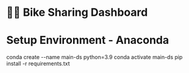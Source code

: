 # 🚴‍♂️ Bike Sharing Dashboard

# Setup Environment - Anaconda
  conda create --name main-ds python=3.9
  conda activate main-ds
  pip install -r requirements.txt
